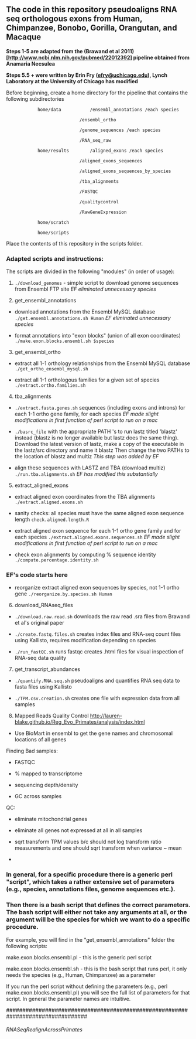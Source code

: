 ## The code in this repository pseudoaligns RNA seq orthologous exons from Human, Chimpanzee, Bonobo, Gorilla, Orangutan, and Macaque

**Steps 1-5 are adapted from the (Brawand et al 2011) [http://www.ncbi.nlm.nih.gov/pubmed/22012392] pipeline obtained from Anamaria Necsulea**


**Steps 5.5 + were written by Erin Fry (efry@uchicago.edu), Lynch Laboratory at the University of Chicago has modified**


Before beginning, create a home directory for the pipeline that contains the following subdirectories

				home/data  			/ensembl_annotations /each species

		   						/ensembl_ortho

		   						/genome_sequences /each species
		   						
		   						/RNA_seq_raw

				home/results 		/aligned_exons /each species

								/aligned_exons_sequences
								
								/aligned_exons_sequences_by_species

								/tba_alignments
								
								/FASTQC
								
								/qualitycontrol
								
								/RawGeneExpression

				home/scratch

				home/scripts

Place the contents of this repository in the scripts folder.


### Adapted scripts and instructions:


The scripts are divided in the following "modules" (in order of usage): 


1) `./download_genomes`  - simple script to download genome sequences from Ensembl FTP site  *EF eliminated unnecessary species*

2) get_ensembl_annotations 

  - download annotations from the Ensembl MySQL database `./get.ensembl.annotations.sh Human` *EF eliminated unnecessary species*

 -  format annotations into "exon blocks" (union of all exon coordinates) `./make.exon.blocks.ensembl.sh $species`

3) get_ensembl_ortho

 - extract all 1-1 orthology relationships from the Ensembl MySQL database `./get_ortho_ensembl_mysql.sh`

 - extract all 1-1 orthologous families for a given set of species `./extract.ortho.families.sh`

4) tba_alignments

 - `./extract.fasta.genes.sh` sequences (including exons and introns) for each 1-1 ortho gene family, for each species *EF made slight modifications in first function of perl script to run on a mac*
 
 - `./basrc_file` with the appropriate PATH 's to run lastz titled 'blastz' instead (blastz is no longer available but lastz does the same thing).
 	Download the latest version of lastz, make a copy of the executable in the lastz/src directory and name it blastz
 	Then change the two PATHs to the location of blastz and multiz  *This step was added by EF*
 	
 - align these sequences with LASTZ and TBA (download multiz) `./run.tba.alignments.sh` *EF has modified this substantially*

5) extract_aligned_exons

 - extract aligned exon coordinates from the TBA alignments `./extract.aligned.exons.sh`

 - sanity checks:  all species must have the same aligned exon sequence length `check.aligned.length.R`

 - extract aligned exon sequence for each 1-1 ortho gene family and for each species `./extract.aligned.exons.sequences.sh` *EF made slight modifications in first function of perl script to run on a mac*

 - check exon alignments by computing % sequence identity `./compute.percentage.identity.sh`
 
  ### EF's code starts here
 
 - reorganize extract aligned exon sequences by species, not 1-1 ortho gene `./reorganize.by.species.sh Human`
 
 
6) download_RNAseq_files

 - `./download.raw.read.sh` downloads the raw read .sra files from Brawand et al's original paper
 
 - `./create.fastq.files.sh` creates index files and RNA-seq count files using Kallisto, requires modification depending on species
 
 - `./run_fastQC.sh` runs fastqc creates .html files for visual inspection of RNA-seq data quality
 
 7) get_transcript_abundances

 - `./quantify.RNA.seq.sh` pseudoaligns and quantifies RNA seq data to fasta files using Kallisto
 
 - `./TPM.csv.creation.sh` creates one file with expression data from all samples
 
 8) Mapped Reads Quality Control http://lauren-blake.github.io/Reg_Evo_Primates/analysis/index.html
 
 - Use BioMart in ensembl to get the gene names and chromosomal locations of all genes
 
 
 
 Finding Bad samples:
 
 - FASTQC
 
 - % mapped to transcriptome
 
 - sequencing depth/density
 
 - GC across samples
 
 QC:
 
 - eliminate mitochondrial genes
 
 - eliminate all genes not expressed at all in all samples
 
 - sqrt transform TPM values b/c should not log transform ratio measurements  and one should sqrt transform when variance ~ mean
 
 -


### In general, for a specific procedure there is a generic perl "script", which takes a rather extensive set of parameters (e.g., species, annotations files, genome sequences etc.). 
### Then there is a bash script that defines the correct parameters. The bash script will either not take any arguments at all, or the argument will be the species for which we want to do a specific procedure. 

For example, you will find in the "get_ensembl_annotations" folder the following scripts:

make.exon.blocks.ensembl.pl - this is the generic perl script

make.exon.blocks.ensembl.sh - this is the bash script that runs perl, it only needs the species (e.g., Human, Chimpanzee) as a parameter

If you run the perl script without defining the parameters (e.g., perl make.exon.blocks.ensembl.pl)  you will see the full list of parameters for that script. In general the parameter names are intuitive. 

#################################################################################

###### RNASeqRealignAcrossPrimates
